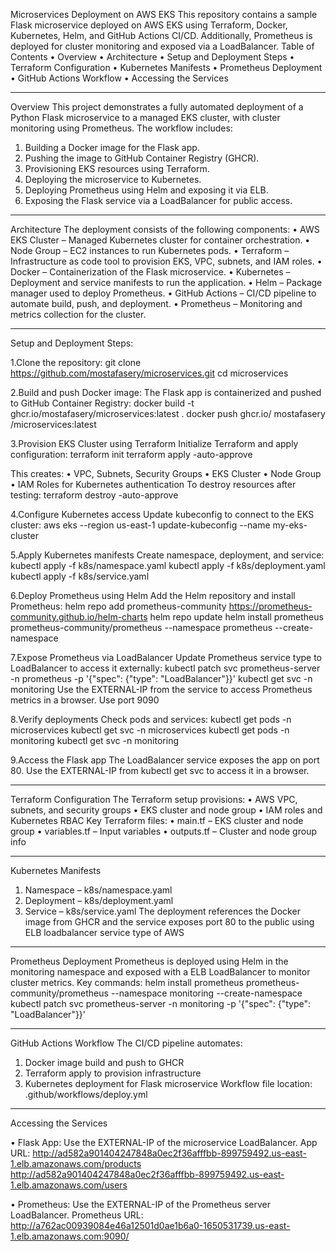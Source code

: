 Microservices Deployment on AWS EKS
This repository contains a sample Flask microservice deployed on AWS EKS using Terraform, Docker, Kubernetes, Helm, and GitHub Actions CI/CD. Additionally, Prometheus is deployed for cluster monitoring and exposed via a LoadBalancer.
Table of Contents
•	Overview
•	Architecture
•	Setup and Deployment Steps
•	Terraform Configuration
•	Kubernetes Manifests
•	Prometheus Deployment
•	GitHub Actions Workflow
•	Accessing the Services
________________________________________
Overview
This project demonstrates a fully automated deployment of a Python Flask microservice to a managed EKS cluster, with cluster monitoring using Prometheus. The workflow includes:
1.	Building a Docker image for the Flask app.
2.	Pushing the image to GitHub Container Registry (GHCR).
3.	Provisioning EKS resources using Terraform.
4.	Deploying the microservice to Kubernetes.
5.	Deploying Prometheus using Helm and exposing it via ELB.
6.	Exposing the Flask service via a LoadBalancer for public access.
________________________________________



Architecture
The deployment consists of the following components:
•	AWS EKS Cluster – Managed Kubernetes cluster for container orchestration.
•	Node Group – EC2 instances to run Kubernetes pods.
•	Terraform – Infrastructure as code tool to provision EKS, VPC, subnets, and IAM roles.
•	Docker – Containerization of the Flask microservice.
•	Kubernetes – Deployment and service manifests to run the application.
•	Helm – Package manager used to deploy Prometheus.
•	GitHub Actions – CI/CD pipeline to automate build, push, and deployment.
•	Prometheus – Monitoring and metrics collection for the cluster.
________________________________________

Setup and Deployment Steps:

1.Clone the repository:
git clone https://github.com/mostafasery/microservices.git
cd microservices


2.Build and push Docker image:
The Flask app is containerized and pushed to GitHub Container Registry:
docker build -t ghcr.io/mostafasery/microservices:latest .
docker push ghcr.io/ mostafasery /microservices:latest


3.Provision EKS Cluster using Terraform
Initialize Terraform and apply configuration:
  terraform init
  terraform apply -auto-approve

This creates:
•	VPC, Subnets, Security Groups
•	EKS Cluster
•	Node Group
•	IAM Roles for Kubernetes authentication
To destroy resources after testing:
  terraform destroy -auto-approve


4.Configure Kubernetes access
Update kubeconfig to connect to the EKS cluster:
aws eks --region us-east-1 update-kubeconfig --name my-eks-cluster

5.Apply Kubernetes manifests
Create namespace, deployment, and service:
kubectl apply -f k8s/namespace.yaml
kubectl apply -f k8s/deployment.yaml
kubectl apply -f k8s/service.yaml

6.Deploy Prometheus using Helm
Add the Helm repository and install Prometheus:
helm repo add prometheus-community https://prometheus-community.github.io/helm-charts
helm repo update
helm install prometheus prometheus-community/prometheus --namespace prometheus --create-namespace

7.Expose Prometheus via LoadBalancer
Update Prometheus service type to LoadBalancer to access it externally:
kubectl patch svc prometheus-server -n prometheus -p '{"spec": {"type": "LoadBalancer"}}'
kubectl get svc -n monitoring
Use the EXTERNAL-IP from the service to access Prometheus metrics in a browser.
Use port 9090

8.Verify deployments
Check pods and services:
kubectl get pods -n microservices
kubectl get svc -n microservices
kubectl get pods -n monitoring
kubectl get svc -n monitoring

9.Access the Flask app
The LoadBalancer service exposes the app on port 80. Use the EXTERNAL-IP from kubectl get svc to access it in a browser.
________________________________________
Terraform Configuration
The Terraform setup provisions:
•	AWS VPC, subnets, and security groups
•	EKS cluster and node group
•	IAM roles and Kubernetes RBAC
Key Terraform files:
•	main.tf – EKS cluster and node group
•	variables.tf – Input variables
•	outputs.tf – Cluster and node group info
________________________________________
Kubernetes Manifests
1.	Namespace – k8s/namespace.yaml
2.	Deployment – k8s/deployment.yaml
3.	Service – k8s/service.yaml
The deployment references the Docker image from GHCR and the service exposes port 80 to the public using ELB loadbalancer service type of AWS
________________________________________
Prometheus Deployment
Prometheus is deployed using Helm in the monitoring namespace and exposed with a ELB LoadBalancer to monitor cluster metrics.
Key commands:
helm install prometheus prometheus-community/prometheus --namespace monitoring --create-namespace
kubectl patch svc prometheus-server -n monitoring -p '{"spec": {"type": "LoadBalancer"}}'
________________________________________
GitHub Actions Workflow
The CI/CD pipeline automates:
1.	Docker image build and push to GHCR
2.	Terraform apply to provision infrastructure
3.	Kubernetes deployment for Flask microservice
Workflow file location: .github/workflows/deploy.yml
________________________________________
Accessing the Services

•	Flask App: Use the EXTERNAL-IP of the microservice LoadBalancer.
App URL: 
http://ad582a901404247848a0ec2f36afffbb-899759492.us-east-1.elb.amazonaws.com/products
http://ad582a901404247848a0ec2f36afffbb-899759492.us-east-1.elb.amazonaws.com/users

•	Prometheus: Use the EXTERNAL-IP of the Prometheus server LoadBalancer.
Prometheus URL:
http://a762ac00939084e46a12501d0ae1b6a0-1650531739.us-east-1.elb.amazonaws.com:9090/
